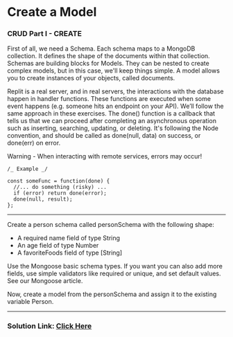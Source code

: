 # Create a Model

### CRUD Part I - CREATE

First of all, we need a Schema. Each schema maps to a MongoDB collection. It defines the shape of the documents within that collection. Schemas are building blocks for Models. They can be nested to create complex models, but in this case, we'll keep things simple. A model allows you to create instances of your objects, called documents.

Replit is a real server, and in real servers, the interactions with the database happen in handler functions. These functions are executed when some event happens (e.g. someone hits an endpoint on your API). We’ll follow the same approach in these exercises. The done() function is a callback that tells us that we can proceed after completing an asynchronous operation such as inserting, searching, updating, or deleting. It's following the Node convention, and should be called as done(null, data) on success, or done(err) on error.

Warning - When interacting with remote services, errors may occur!

```
/_ Example _/

const someFunc = function(done) {
  //... do something (risky) ...
  if (error) return done(error);
  done(null, result);
};
```

---

Create a person schema called personSchema with the following shape:

- A required name field of type String
- An age field of type Number
- A favoriteFoods field of type [String]

Use the Mongoose basic schema types. If you want you can also add more fields, use simple validators like required or unique, and set default values. See our Mongoose article.

Now, create a model from the personSchema and assign it to the existing variable Person.

---

### Solution Link: [Click Here](https://boilerplate-mongomongoose.certified2003.repl.co)
